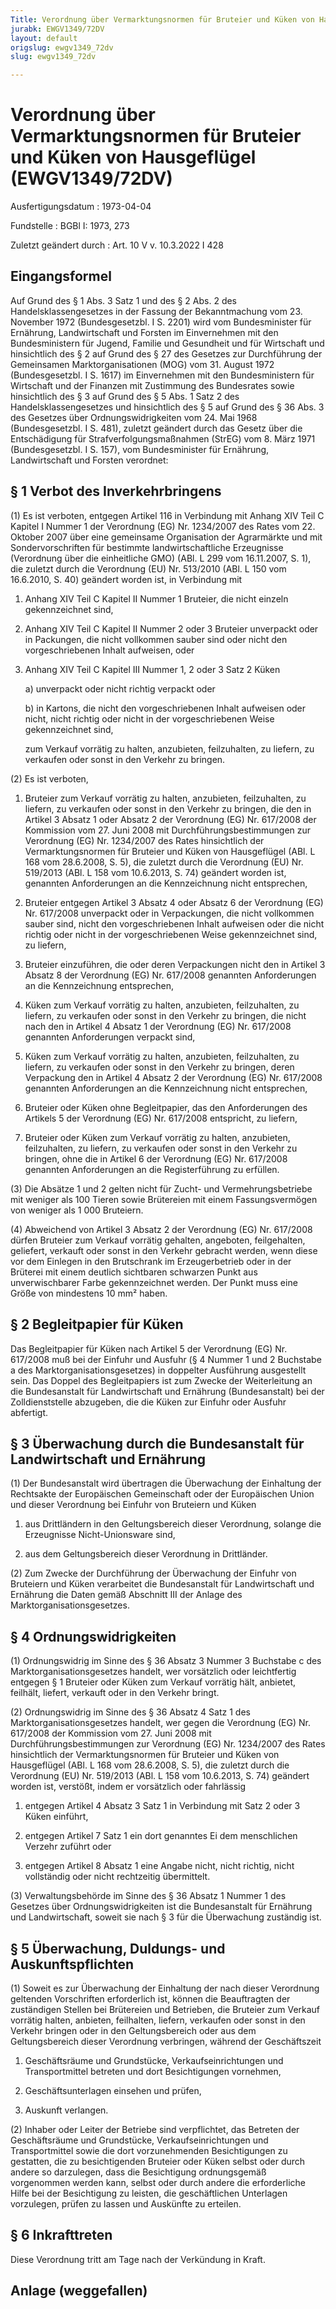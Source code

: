 ```yaml
---
Title: Verordnung über Vermarktungsnormen für Bruteier und Küken von Hausgeflügel
jurabk: EWGV1349/72DV
layout: default
origslug: ewgv1349_72dv
slug: ewgv1349_72dv

---
```


# Verordnung über Vermarktungsnormen für Bruteier und Küken von Hausgeflügel (EWGV1349/72DV)

Ausfertigungsdatum
:   1973-04-04

Fundstelle
:   BGBl I: 1973, 273

Zuletzt geändert durch
:   Art. 10 V v. 10.3.2022 I 428


## Eingangsformel

Auf Grund des § 1 Abs. 3 Satz 1 und des § 2 Abs. 2 des Handelsklassengesetzes in der Fassung der Bekanntmachung vom 23. November 1972 (Bundesgesetzbl. I S. 2201) wird vom Bundesminister für Ernährung, Landwirtschaft und Forsten im Einvernehmen mit den Bundesministern für Jugend, Familie und Gesundheit und für Wirtschaft und hinsichtlich des § 2 auf Grund des § 27 des Gesetzes zur Durchführung der Gemeinsamen Marktorganisationen (MOG) vom 31. August 1972 (Bundesgesetzbl. I S. 1617) im Einvernehmen mit den Bundesministern für Wirtschaft und der Finanzen mit Zustimmung des Bundesrates sowie hinsichtlich des § 3 auf Grund des § 5 Abs. 1 Satz 2 des Handelsklassengesetzes und hinsichtlich des § 5 auf Grund des § 36 Abs. 3 des Gesetzes über Ordnungswidrigkeiten vom 24. Mai 1968 (Bundesgesetzbl. I S. 481), zuletzt geändert durch das Gesetz über die Entschädigung für Strafverfolgungsmaßnahmen (StrEG) vom 8. März 1971 (Bundesgesetzbl. I S. 157), vom Bundesminister für Ernährung, Landwirtschaft und Forsten verordnet:


## § 1 Verbot des Inverkehrbringens

(1) Es ist verboten, entgegen Artikel 116 in Verbindung mit Anhang XIV Teil C Kapitel I Nummer 1 der Verordnung (EG) Nr. 1234/2007 des Rates vom 22. Oktober 2007 über eine gemeinsame Organisation der Agrarmärkte und mit Sondervorschriften für bestimmte landwirtschaftliche Erzeugnisse (Verordnung über die einheitliche GMO) (ABl. L 299 vom 16.11.2007, S. 1), die zuletzt durch die Verordnung (EU) Nr. 513/2010 (ABl. L 150 vom 16.6.2010, S. 40) geändert worden ist, in Verbindung mit

1.  Anhang XIV Teil C Kapitel II Nummer 1 Bruteier, die nicht einzeln gekennzeichnet sind,


2.  Anhang XIV Teil C Kapitel II Nummer 2 oder 3 Bruteier unverpackt oder in Packungen, die nicht vollkommen sauber sind oder nicht den vorgeschriebenen Inhalt aufweisen, oder


3.  Anhang XIV Teil C Kapitel III Nummer 1, 2 oder 3 Satz 2 Küken

    a)  unverpackt oder nicht richtig verpackt oder


    b)  in Kartons, die nicht den vorgeschriebenen Inhalt aufweisen oder nicht, nicht richtig oder nicht in der vorgeschriebenen Weise gekennzeichnet sind,



    zum Verkauf vorrätig zu halten, anzubieten, feilzuhalten, zu liefern, zu verkaufen oder sonst in den Verkehr zu bringen.




(2) Es ist verboten,

1.  Bruteier zum Verkauf vorrätig zu halten, anzubieten, feilzuhalten, zu liefern, zu verkaufen oder sonst in den Verkehr zu bringen, die den in Artikel 3 Absatz 1 oder Absatz 2 der Verordnung (EG) Nr. 617/2008 der Kommission vom 27. Juni 2008 mit Durchführungsbestimmungen zur Verordnung (EG) Nr. 1234/2007 des Rates hinsichtlich der Vermarktungsnormen für Bruteier und Küken von Hausgeflügel (ABl. L 168 vom 28.6.2008, S. 5), die zuletzt durch die Verordnung (EU) Nr. 519/2013 (ABl. L 158 vom 10.6.2013, S. 74) geändert worden ist, genannten Anforderungen an die Kennzeichnung nicht entsprechen,


2.  Bruteier entgegen Artikel 3 Absatz 4 oder Absatz 6 der Verordnung (EG) Nr. 617/2008 unverpackt oder in Verpackungen, die nicht vollkommen sauber sind, nicht den vorgeschriebenen Inhalt aufweisen oder die nicht richtig oder nicht in der vorgeschriebenen Weise gekennzeichnet sind, zu liefern,


3.  Bruteier einzuführen, die oder deren Verpackungen nicht den in Artikel 3 Absatz 8 der Verordnung (EG) Nr. 617/2008 genannten Anforderungen an die Kennzeichnung entsprechen,


4.  Küken zum Verkauf vorrätig zu halten, anzubieten, feilzuhalten, zu liefern, zu verkaufen oder sonst in den Verkehr zu bringen, die nicht nach den in Artikel 4 Absatz 1 der Verordnung (EG) Nr. 617/2008 genannten Anforderungen verpackt sind,


5.  Küken zum Verkauf vorrätig zu halten, anzubieten, feilzuhalten, zu liefern, zu verkaufen oder sonst in den Verkehr zu bringen, deren Verpackung den in Artikel 4 Absatz 2 der Verordnung (EG) Nr. 617/2008 genannten Anforderungen an die Kennzeichnung nicht entsprechen,


6.  Bruteier oder Küken ohne Begleitpapier, das den Anforderungen des Artikels 5 der Verordnung (EG) Nr. 617/2008 entspricht, zu liefern,


7.  Bruteier oder Küken zum Verkauf vorrätig zu halten, anzubieten, feilzuhalten, zu liefern, zu verkaufen oder sonst in den Verkehr zu bringen, ohne die in Artikel 6 der Verordnung (EG) Nr. 617/2008 genannten Anforderungen an die Registerführung zu erfüllen.




(3) Die Absätze 1 und 2 gelten nicht für Zucht- und Vermehrungsbetriebe mit weniger als 100 Tieren sowie Brütereien mit einem Fassungsvermögen von weniger als 1 000 Bruteiern.

(4) Abweichend von Artikel 3 Absatz 2 der Verordnung (EG) Nr. 617/2008 dürfen Bruteier zum Verkauf vorrätig gehalten, angeboten, feilgehalten, geliefert, verkauft oder sonst in den Verkehr gebracht werden, wenn diese vor dem Einlegen in den Brutschrank im Erzeugerbetrieb oder in der Brüterei mit einem deutlich sichtbaren schwarzen Punkt aus unverwischbarer Farbe gekennzeichnet werden. Der Punkt muss eine Größe von mindestens 10 mm² haben.


## § 2 Begleitpapier für Küken

Das Begleitpapier für Küken nach Artikel 5 der Verordnung (EG) Nr. 617/2008 muß bei der Einfuhr und Ausfuhr (§ 4 Nummer 1 und 2 Buchstabe a des Marktorganisationsgesetzes) in doppelter Ausführung ausgestellt sein. Das Doppel des Begleitpapiers ist zum Zwecke der Weiterleitung an die Bundesanstalt für Landwirtschaft und Ernährung (Bundesanstalt) bei der Zolldienststelle abzugeben, die die Küken zur Einfuhr oder Ausfuhr abfertigt.


## § 3 Überwachung durch die Bundesanstalt für Landwirtschaft und Ernährung

(1) Der Bundesanstalt wird übertragen die Überwachung der Einhaltung der Rechtsakte der Europäischen Gemeinschaft oder der Europäischen Union und dieser Verordnung bei Einfuhr von Bruteiern und Küken

1.  aus Drittländern in den Geltungsbereich dieser Verordnung, solange die Erzeugnisse Nicht-Unionsware sind,


2.  aus dem Geltungsbereich dieser Verordnung in Drittländer.




(2) Zum Zwecke der Durchführung der Überwachung der Einfuhr von Bruteiern und Küken verarbeitet die Bundesanstalt für Landwirtschaft und Ernährung die Daten gemäß Abschnitt III der Anlage des Marktorganisationsgesetzes.


## § 4 Ordnungswidrigkeiten

(1) Ordnungswidrig im Sinne des § 36 Absatz 3 Nummer 3 Buchstabe c des Marktorganisationsgesetzes handelt, wer vorsätzlich oder leichtfertig entgegen § 1 Bruteier oder Küken zum Verkauf vorrätig hält, anbietet, feilhält, liefert, verkauft oder in den Verkehr bringt.

(2) Ordnungswidrig im Sinne des § 36 Absatz 4 Satz 1 des Marktorganisationsgesetzes handelt, wer gegen die Verordnung (EG) Nr. 617/2008 der Kommission vom 27. Juni 2008 mit Durchführungsbestimmungen zur Verordnung (EG) Nr. 1234/2007 des Rates hinsichtlich der Vermarktungsnormen für Bruteier und Küken von Hausgeflügel (ABl. L 168 vom 28.6.2008, S. 5), die zuletzt durch die Verordnung (EU) Nr. 519/2013 (ABl. L 158 vom 10.6.2013, S. 74) geändert worden ist, verstößt, indem er vorsätzlich oder fahrlässig

1.  entgegen Artikel 4 Absatz 3 Satz 1 in Verbindung mit Satz 2 oder 3 Küken einführt,


2.  entgegen Artikel 7 Satz 1 ein dort genanntes Ei dem menschlichen Verzehr zuführt oder


3.  entgegen Artikel 8 Absatz 1 eine Angabe nicht, nicht richtig, nicht vollständig oder nicht rechtzeitig übermittelt.




(3) Verwaltungsbehörde im Sinne des § 36 Absatz 1 Nummer 1 des Gesetzes über Ordnungswidrigkeiten ist die Bundesanstalt für Ernährung und Landwirtschaft, soweit sie nach § 3 für die Überwachung zuständig ist.


## § 5 Überwachung, Duldungs- und Auskunftspflichten

(1) Soweit es zur Überwachung der Einhaltung der nach dieser Verordnung geltenden Vorschriften erforderlich ist, können die Beauftragten der zuständigen Stellen bei Brütereien und Betrieben, die Bruteier zum Verkauf vorrätig halten, anbieten, feilhalten, liefern, verkaufen oder sonst in den Verkehr bringen oder in den Geltungsbereich oder aus dem Geltungsbereich dieser Verordnung verbringen, während der Geschäftszeit

1.  Geschäftsräume und Grundstücke, Verkaufseinrichtungen und Transportmittel betreten und dort Besichtigungen vornehmen,


2.  Geschäftsunterlagen einsehen und prüfen,


3.  Auskunft verlangen.




(2) Inhaber oder Leiter der Betriebe sind verpflichtet, das Betreten der Geschäftsräume und Grundstücke, Verkaufseinrichtungen und Transportmittel sowie die dort vorzunehmenden Besichtigungen zu gestatten, die zu besichtigenden Bruteier oder Küken selbst oder durch andere so darzulegen, dass die Besichtigung ordnungsgemäß vorgenommen werden kann, selbst oder durch andere die erforderliche Hilfe bei der Besichtigung zu leisten, die geschäftlichen Unterlagen vorzulegen, prüfen zu lassen und Auskünfte zu erteilen.


## § 6 Inkrafttreten

Diese Verordnung tritt am Tage nach der Verkündung in Kraft.


## Anlage (weggefallen)


